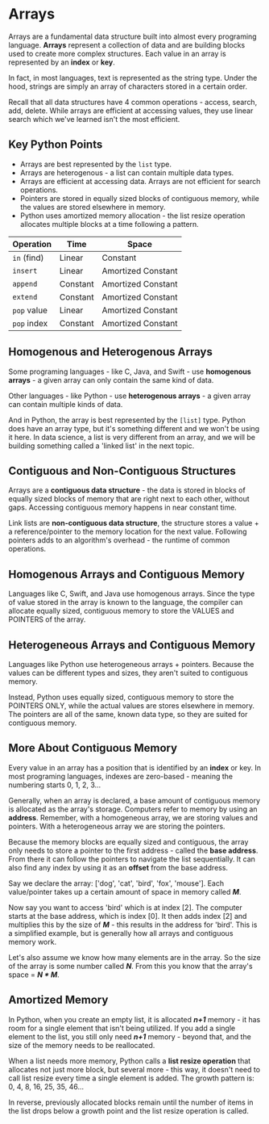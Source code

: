 # Arrays

Arrays are a fundamental data structure built into almost every programing language. **Arrays** represent a collection of data and are building blocks used to create more complex structures. Each value in an array is represented by an **index** or **key**. 

In fact, in most languages, text is represented as the string type. Under the hood, strings are simply an array of characters stored in a certain order.

Recall that all data structures have 4 common operations - access, search, add, delete. While arrays are efficient at accessing values, they use linear search which we've learned isn't the most efficient. 

## Key Python Points

* Arrays are best represented by the `list` type.
* Arrays are heterogenous - a list can contain multiple data types. 
* Arrays are efficient at accessing data. Arrays are not efficient for search operations.  
* Pointers are stored in equally sized blocks of contiguous memory, while the values are stored elsewhere in memory.
* Python uses amortized memory allocation - the list resize operation allocates multiple blocks at a time following a pattern. 

Operation   | Time     | Space
------------|----------|--------------------
`in` (find) | Linear   | Constant
`insert`    | Linear   | Amortized Constant
`append`    | Constant | Amortized Constant
`extend`    | Constant | Amortized Constant
`pop` value | Linear   | Amortized Constant
`pop` index | Constant | Amortized Constant

## Homogenous and Heterogenous Arrays

Some programing languages - like C, Java, and Swift - use **homogenous arrays** - a given array can only contain the same kind of data. 

Other languages - like Python - use **heterogenous arrays** - a given array can contain multiple kinds of data.  

And in Python, the array is best represented by the `[list]` type. Python does have an array type, but it's something different and we won't be using it here. In data science, a list is very different from an array, and we will be building something called a 'linked list' in the next topic. 

## Contiguous and Non-Contiguous Structures

Arrays are a **contiguous data structure** - the data is stored in blocks of equally sized blocks of memory that are right next to each other, without gaps. Accessing contiguous memory happens in near constant time. 

Link lists are **non-contiguous data structure**, the structure stores a value + a reference/pointer to the memory location for the next value. Following pointers adds to an algorithm's overhead - the runtime of common operations.

## Homogenous Arrays and Contiguous Memory

Languages like C, Swift, and Java use homogenous arrays. Since the type of value stored in the array is known to the language, the compiler can allocate equally sized, contiguous memory to store the VALUES and POINTERS of the array.

## Heterogeneous Arrays and Contiguous Memory

Languages like Python use heterogeneous arrays + pointers. Because the values can be different types and sizes, they aren't suited to contiguous memory. 

Instead, Python uses equally sized, contiguous memory to store the POINTERS ONLY, while the actual values are stores elsewhere in memory. The pointers are all of the same, known data type, so they are suited for contiguous memory.

## More About Contiguous Memory

Every value in an array has a position that is identified by an **index** or key. In most programing languages, indexes are zero-based - meaning the numbering starts 0, 1, 2, 3...

Generally, when an array is declared, a base amount of contiguous memory is allocated as the array's storage. Computers refer to memory by using an **address**. Remember, with a homogeneous array, we are storing values and pointers. With a heterogeneous array we are storing the pointers. 

Because the memory blocks are equally sized and contiguous, the array only needs to store a pointer to the first address - called the **base address**. From there it can follow the pointers to navigate the list sequentially. It can also find any index by using it as an **offset** from the base address.

Say we declare the array: ['dog', 'cat', 'bird', 'fox', 'mouse']. Each value/pointer takes up a certain amount of space in memory called ***M***. 

Now say you want to access 'bird' which is at index [2]. The computer starts at the base address, which is index [0]. It then adds index [2] and multiplies this by the size of ***M*** - this results in the address for 'bird'. This is a simplified example, but is generally how all arrays and contiguous memory work. 

Let's also assume we know how many elements are in the array. So the size of the array is some number called ***N***. From this you know that the array's space = ***N * M***. 

## Amortized Memory

In Python, when you create an empty list, it is allocated ***n+1*** memory - it has room for a single element that isn't being utilized. If you add a single element to the list, you still only need ***n+1*** memory - beyond that, and the size of the memory needs to be reallocated. 

When a list needs more memory, Python calls a **list resize operation** that allocates not just more block, but several more - this way, it doesn't need to call list resize every time a single element is added. The growth pattern is: 0, 4, 8, 16, 25, 35, 46...

In reverse, previously allocated blocks remain until the number of items in the list drops below a growth point and the list resize operation is called. 

